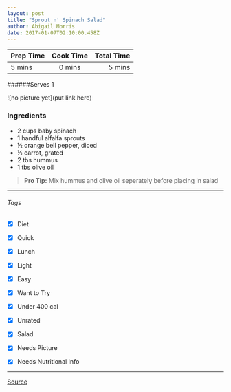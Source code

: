 ```yaml
---
layout: post
title: "Sprout n' Spinach Salad"
author: Abigail Morris
date: 2017-01-07T02:10:00.458Z
---
```


| Prep Time  | Cook Time    | Total Time  |
| ---------- |:------------:| -----------:|
| 5 mins    | 0 mins      | 5 mins     |


######Serves 1

![no picture yet](put link here)

### Ingredients

* 2 cups baby spinach
* 1 handful alfalfa sprouts
* ½ orange bell pepper, diced
* ½ carrot, grated
* 2 tbs hummus
* 1 tbs olive oil

> **Pro Tip:** Mix hummus and olive oil seperately before placing in salad

---

###### Tags
- [x] Diet
- [x] Quick
- [x] Lunch
- [x] Light
- [x] Easy
- [x] Want to Try
- [x] Under 400 cal
- [x] Unrated
- [x] Salad
- [x] Needs Picture
- [x] Needs Nutritional Info


---

[Source](http://greatist.com/health/35-quick-and-healthy-low-calorie-lunches)


